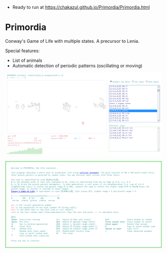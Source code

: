 * Ready to run at https://chakazul.github.io/Primordia/Primordia.html

# Primordia

Conway's Game of Life with multiple states.  A precursor to Lenia.

Special features:
* List of animals
* Automatic detection of periodic patterns (oscillating or moving)

![screen cap](https://github.com/Chakazul/Primordia/blob/master/screen.png)

![screen cap](https://github.com/Chakazul/Primordia/blob/master/screen-help.png)
